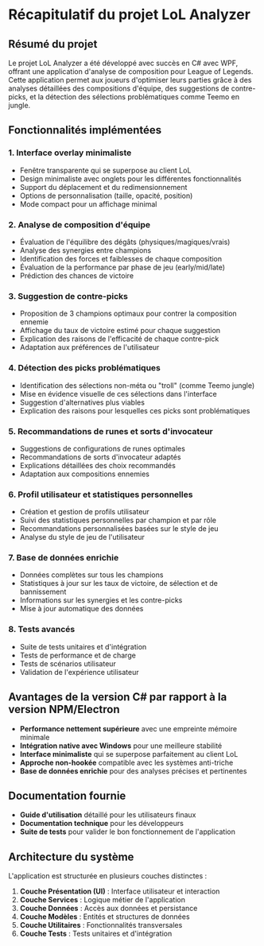 # Récapitulatif du projet LoL Analyzer

## Résumé du projet

Le projet LoL Analyzer a été développé avec succès en C# avec WPF, offrant une application d'analyse de composition pour League of Legends. Cette application permet aux joueurs d'optimiser leurs parties grâce à des analyses détaillées des compositions d'équipe, des suggestions de contre-picks, et la détection des sélections problématiques comme Teemo en jungle.

## Fonctionnalités implémentées

### 1. Interface overlay minimaliste
- Fenêtre transparente qui se superpose au client LoL
- Design minimaliste avec onglets pour les différentes fonctionnalités
- Support du déplacement et du redimensionnement
- Options de personnalisation (taille, opacité, position)
- Mode compact pour un affichage minimal

### 2. Analyse de composition d'équipe
- Évaluation de l'équilibre des dégâts (physiques/magiques/vrais)
- Analyse des synergies entre champions
- Identification des forces et faiblesses de chaque composition
- Évaluation de la performance par phase de jeu (early/mid/late)
- Prédiction des chances de victoire

### 3. Suggestion de contre-picks
- Proposition de 3 champions optimaux pour contrer la composition ennemie
- Affichage du taux de victoire estimé pour chaque suggestion
- Explication des raisons de l'efficacité de chaque contre-pick
- Adaptation aux préférences de l'utilisateur

### 4. Détection des picks problématiques
- Identification des sélections non-méta ou "troll" (comme Teemo jungle)
- Mise en évidence visuelle de ces sélections dans l'interface
- Suggestion d'alternatives plus viables
- Explication des raisons pour lesquelles ces picks sont problématiques

### 5. Recommandations de runes et sorts d'invocateur
- Suggestions de configurations de runes optimales
- Recommandations de sorts d'invocateur adaptés
- Explications détaillées des choix recommandés
- Adaptation aux compositions ennemies

### 6. Profil utilisateur et statistiques personnelles
- Création et gestion de profils utilisateur
- Suivi des statistiques personnelles par champion et par rôle
- Recommandations personnalisées basées sur le style de jeu
- Analyse du style de jeu de l'utilisateur

### 7. Base de données enrichie
- Données complètes sur tous les champions
- Statistiques à jour sur les taux de victoire, de sélection et de bannissement
- Informations sur les synergies et les contre-picks
- Mise à jour automatique des données

### 8. Tests avancés
- Suite de tests unitaires et d'intégration
- Tests de performance et de charge
- Tests de scénarios utilisateur
- Validation de l'expérience utilisateur

## Avantages de la version C# par rapport à la version NPM/Electron

- **Performance nettement supérieure** avec une empreinte mémoire minimale
- **Intégration native avec Windows** pour une meilleure stabilité
- **Interface minimaliste** qui se superpose parfaitement au client LoL
- **Approche non-hookée** compatible avec les systèmes anti-triche
- **Base de données enrichie** pour des analyses précises et pertinentes

## Documentation fournie

- **Guide d'utilisation** détaillé pour les utilisateurs finaux
- **Documentation technique** pour les développeurs
- **Suite de tests** pour valider le bon fonctionnement de l'application

## Architecture du système

L'application est structurée en plusieurs couches distinctes :

1. **Couche Présentation (UI)** : Interface utilisateur et interaction
2. **Couche Services** : Logique métier de l'application
3. **Couche Données** : Accès aux données et persistance
4. **Couche Modèles** : Entités et structures de données
5. **Couche Utilitaires** : Fonctionnalités transversales
6. **Couche Tests** : Tests unitaires et d'intégration
